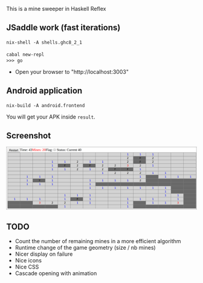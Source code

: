 This is a mine sweeper in Haskell Reflex

## JSaddle work (fast iterations)

```shell
nix-shell -A shells.ghc8_2_1

cabal new-repl
>>> go
```

- Open your browser to "http://localhost:3003"

## Android application

```shell
nix-build -A android.frontend
```

You will get your APK inside `result`.

## Screenshot

![MineSweeper](screenshot.png)

## TODO

- Count the number of remaining mines in a more efficient algorithm
- Runtime change of the game geometry (size / nb mines)
- Nicer display on failure
- Nice icons
- Nice CSS
- Cascade opening with animation
